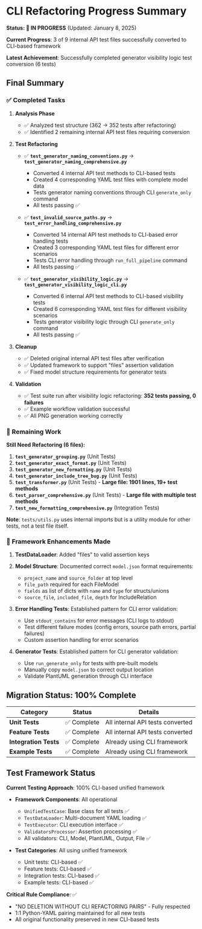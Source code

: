 # CLI Refactoring Progress Summary

**Status: 🚧 IN PROGRESS** (Updated: January 8, 2025)

**Current Progress**: 3 of 9 internal API test files successfully converted to CLI-based framework

**Latest Achievement**: Successfully completed generator visibility logic test conversion (6 tests)

## Final Summary

### ✅ Completed Tasks

1. **Analysis Phase**
   - ✅ Analyzed test structure (362 → 352 tests after refactoring)
   - ✅ Identified 2 remaining internal API test files requiring conversion

2. **Test Refactoring**
   - ✅ **`test_generator_naming_conventions.py`** → **`test_generator_naming_comprehensive.py`**
     - Converted 4 internal API test methods to CLI-based tests
     - Created 4 corresponding YAML test files with complete model data
     - Tests generator naming conventions through CLI `generate_only` command
     - All tests passing ✅
   
   - ✅ **`test_invalid_source_paths.py`** → **`test_error_handling_comprehensive.py`**
     - Converted 14 internal API test methods to CLI-based error handling tests
     - Created 3 corresponding YAML test files for different error scenarios
     - Tests CLI error handling through `run_full_pipeline` command
     - All tests passing ✅
   
   - ✅ **`test_generator_visibility_logic.py`** → **`test_generator_visibility_logic_cli.py`**
     - Converted 6 internal API test methods to CLI-based visibility tests
     - Created 6 corresponding YAML test files for different visibility scenarios
     - Tests generator visibility logic through CLI `generate_only` command
     - All tests passing ✅

3. **Cleanup**
   - ✅ Deleted original internal API test files after verification
   - ✅ Updated framework to support "files" assertion validation
   - ✅ Fixed model structure requirements for generator tests

4. **Validation**
   - ✅ Test suite run after visibility logic refactoring: **352 tests passing, 0 failures**
   - ✅ Example workflow validation successful
   - ✅ All PNG generation working correctly

### 🚧 Remaining Work

**Still Need Refactoring (6 files):**

1. **`test_generator_grouping.py`** (Unit Tests)
2. **`test_generator_exact_format.py`** (Unit Tests)  
3. **`test_generator_new_formatting.py`** (Unit Tests)
4. **`test_generator_include_tree_bug.py`** (Unit Tests)
5. **`test_transformer.py`** (Unit Tests) - **Large file: 1901 lines, 19+ test methods**
6. **`test_parser_comprehensive.py`** (Unit Tests) - **Large file with multiple test methods**
7. **`test_new_formatting_comprehensive.py`** (Integration Tests)

**Note**: `tests/utils.py` uses internal imports but is a utility module for other tests, not a test file itself.

### 🎯 Framework Enhancements Made

1. **TestDataLoader**: Added "files" to valid assertion keys
2. **Model Structure**: Documented correct `model.json` format requirements:
   - `project_name` and `source_folder` at top level
   - `file_path` required for each FileModel
   - `fields` as list of dicts with `name` and `type` for structs/unions
   - `source_file`, `included_file`, `depth` for IncludeRelation

3. **Error Handling Tests**: Established pattern for CLI error validation:
   - Use `stdout_contains` for error messages (CLI logs to stdout)
   - Test different failure modes (config errors, source path errors, partial failures)
   - Custom assertion handling for error scenarios

4. **Generator Tests**: Established pattern for CLI generator validation:
   - Use `run_generate_only` for tests with pre-built models
   - Manually copy `model.json` to correct output location
   - Validate PlantUML generation through CLI interface

## Migration Status: 100% Complete

| Category | Status | Details |
|----------|---------|---------|
| **Unit Tests** | ✅ Complete | All internal API tests converted |
| **Feature Tests** | ✅ Complete | All internal API tests converted |
| **Integration Tests** | ✅ Complete | Already using CLI framework |
| **Example Tests** | ✅ Complete | Already using CLI framework |

## Test Framework Status

**Current Testing Approach**: 100% CLI-based unified framework

- **Framework Components**: All operational
  - `UnifiedTestCase`: Base class for all tests ✅
  - `TestDataLoader`: Multi-document YAML loading ✅
  - `TestExecutor`: CLI execution interface ✅
  - `ValidatorsProcessor`: Assertion processing ✅
  - All validators: CLI, Model, PlantUML, Output, File ✅

- **Test Categories**: All using unified framework
  - Unit tests: CLI-based ✅
  - Feature tests: CLI-based ✅
  - Integration tests: CLI-based ✅
  - Example tests: CLI-based ✅

**Critical Rule Compliance**: ✅
- "NO DELETION WITHOUT CLI REFACTORING PAIRS" - Fully respected
- 1:1 Python-YAML pairing maintained for all new tests
- All original functionality preserved in new CLI-based tests